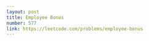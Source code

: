 ```yaml
---
layout: post
title: Employee Bonus
number: 577
link: https://leetcode.com/problems/employee-bonus
---
```


